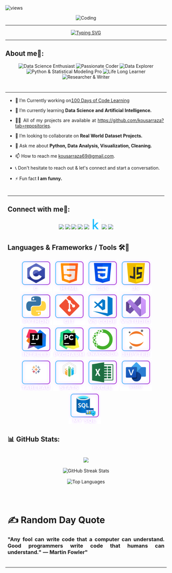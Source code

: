   <p  align="left"> <img            src="https://komarev.com/ghpvc/?username=kousarraza&label=Profile%20views&style=circle&color=blue" alt="views"/>                                                               
<!-- Counter End --></p>                              
                                                           
<!-- Animated Hacker image -->                
                                                           
<p align="center"> <img    alt="Coding" width="300"   src="https://media.tenor.com/rePDfDWO3XoAAAAd/hacking.gif"></p>   
       
                    
     
--------------------------------                 
<div  align="center"><a  href="https://git.io/typing-svg"><img src="https://readme-typing-svg.demolab.com?font=Exo+2&weight=80&size=24&duration=8000&pause=1000&color=1AA1F7&center=true&vCenter=true&random=false&width=435&lines=Hey+%F0%9F%91%8B%2C+I'm+Kousar+Raza;I+am+a+Programmer;Always+Learning+new+things" alt="Typing SVG" /></a></div>                       
              
     
--------------------------------------
## About me🚀:

 <div>   
   <p align="center" width="50">
    <img src="https://img.shields.io/badge/Data%20Science%20Enthusiast-💻👨‍💻-blue" alt="Data Science Enthusiast">
    <img src="https://img.shields.io/badge/Passionate%20Coder-👩‍💻-purple" alt="Passionate Coder">
    <img src="https://img.shields.io/badge/Data%20Explporer-📈-orange" alt="Data Explorer">
    <img src="https://img.shields.io/badge/Python%20&%20Statistical%20Modeling%20Pro-🐍-green" alt="Python & Statistical Modeling Pro">
    <img src="https://img.shields.io/badge/Life%20Long%20Learner-🌱-yellow" alt="Life Long Learner">
    <img src="https://img.shields.io/badge/Researcher%20&%20Writer-📚-red" alt="Researcher & Writer">
  </p>
 </div>
  
# 
<table style="border: none;" >
<tr>
<td style="text-align: justify;" >
 
* 🔭 I’m Currently working on[100 Days of Code Learning](https://github.com/kousarraza/100-Days-of-Code_Zero_to_Hero, " 100 Days of Code Learning")

* 🌱 I’m currently learning **Data Science and  Artificial Intelligence.**

* 👨‍💻 All of my projects are available at https://github.com/kousarraza?tab=repositories.
* 👯 I’m looking to collaborate on **Real World Dataset Projects.**

* 💬 Ask me about  **Python, Data Analysis, Visualization, Cleaning.**

* 📫 How to reach me kousarraza69@gmail.com.

* 📞 Don't hesitate to reach out & let's connect and start a conversation.
 
* ⚡ Fun fact **I am funny.**

# 

-------------------


<h2 align="left">Connect with me🤝:</h2>

<p align="center">
<a href="https://www.linkedin.com/in/kousarraza110/" target="blank"><img src="https://img.icons8.com/fluent/48/000000/linkedin.png" /></a>
<a href="https://web.facebook.com/RaXa.Kousar110" target="blank"><img src="https://img.icons8.com/fluent/48/000000/facebook.png"/></a> 
<a href = "https://www.instagram.com/razakousar110/"><img src="https://img.icons8.com/fluent/48/000000/instagram-new.png"/></a>
<a href="https://www.youtube.com/channel/UCPz6tDmaaSONeO-jAmIlaNw" target="blank"><img src="https://img.icons8.com/fluent/48/000000/youtube.png"/></a>
<a href = "https://discord.com/channels/@me"><img src="https://img.icons8.com/fluent/48/000000/discord.png"/></a>
<a href="https://www.kaggle.com/kousarraza" target="blank"><img src="https://github.com/tuomastik/icons/blob/master/kaggle_logo/kaggle_logo_blue_32x32.png"/></a>
<a href = "https://medium.com/@kousarraza69"><img src="https://img.icons8.com/color/48/000000/medium.png"/></a>
<a href = "https://stackoverflow.com/users/10299653/kousar-raza"><img src="https://img.icons8.com/fluent/48/000000/stackoverflow.png"/></a>
</p>

#

<h2 align="left">Languages & Frameworks / Tools 🛠️🧰 </h2>

<div align="center">

<!--- language icons --->
<img height="100" src="https://github.com/DataOpsEnthusiast/DataOpsEnthusiast/blob/main/Assets/Icons/C.png" />
<img height="100" src="https://github.com/DataOpsEnthusiast/DataOpsEnthusiast/blob/main/Assets/Icons/HTML.png" />
<img height="100" src="https://github.com/DataOpsEnthusiast/DataOpsEnthusiast/blob/main/Assets/Icons/CSS.png" />
<img height="100" src="https://github.com/DataOpsEnthusiast/DataOpsEnthusiast/blob/main/Assets/Icons/JS.png" />
<img height="100" src="https://github.com/DataOpsEnthusiast/DataOpsEnthusiast/blob/main/Assets/Icons/PYTHON.png" />
<img height="100" src="https://github.com/DataOpsEnthusiast/DataOpsEnthusiast/blob/main/Assets/Icons/git.png" />
<img height="100" src="https://github.com/DataOpsEnthusiast/DataOpsEnthusiast/blob/main/Assets/Icons/vscode.png" />
<img height="100" src="https://github.com/DataOpsEnthusiast/DataOpsEnthusiast/blob/main/Assets/Icons/vstudio.png" />
<img height="100" src="https://github.com/DataOpsEnthusiast/DataOpsEnthusiast/blob/main/Assets/Icons/intellij.png" />
<img height="100" src="https://github.com/DataOpsEnthusiast/DataOpsEnthusiast/blob/main/Assets/Icons/pycharm.png" />
<img height="100" src="https://github.com/DataOpsEnthusiast/DataOpsEnthusiast/blob/main/Assets/Icons/anaconda.png" />
<img height="100" src="https://github.com/DataOpsEnthusiast/DataOpsEnthusiast/blob/main/Assets/Icons/JUPYTER.png" />
<img height="100" src="https://github.com/DataOpsEnthusiast/DataOpsEnthusiast/blob/main/Assets/Icons/TABLEAU.png" />
<img height="100" src="https://github.com/DataOpsEnthusiast/DataOpsEnthusiast/blob/main/Assets/Icons/STATS.png" />
<img height="100" src="https://github.com/DataOpsEnthusiast/DataOpsEnthusiast/blob/main/Assets/Icons/EXCEL.png" />
<img height="100" src="https://github.com/DataOpsEnthusiast/DataOpsEnthusiast/blob/main/Assets/Icons/visio.png" />
<img height="100" src="https://github.com/DataOpsEnthusiast/DataOpsEnthusiast/blob/main/Assets/Icons/SQL.png" />
&nbsp;
</div>   






## 📊 GitHub Stats:
  
<br/>

<div align="center">
<img align="center" src="https://github-readme-stats.vercel.app/api?username=kousarraza&theme=ads-juicy-fresh&hide_border=true&show_icons=true&count_private=true">
</div>



<br/>

<div align="center">
  <img  src="https://github-readme-streak-stats.herokuapp.com/?user=kousarraza&theme=ads-juicy-fresh&hide_border=true" alt="GitHub Streak Stats">

</div>
  
<br/>

<div align="center">
 <img src="https://github-readme-stats.vercel.app/api/top-langs/?username=kousarraza&theme=ads-juicy-fresh&hide_border=true&include_all_commits=true&count_private=true&layout=compact" alt="Top Languages"> 
</div>

<br/>


<br/>


<br/>

# ✍️ Random Day Quote

### **"Any fool can write code that a computer can understand. Good programmers write code that humans can understand." — Martin Fowler"**

<br/>
